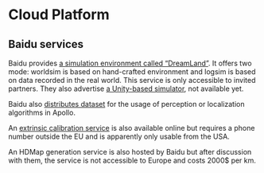 # Cloud Platform

## Baidu services

Baidu provides [a simulation environment called “DreamLand”](http://bce.apollo.auto/). It offers two mode: worldsim is based on hand-crafted environment and logsim is based on data recorded in the real world. This service is only accessible to invited partners. They also advertise [a Unity-based simulator](https://spark.adobe.com/page/nL9jDGM15xrxS/), not available yet.

Baidu also [distributes dataset](http://data.apollo.auto/?locale=en-us&lang=en) for the usage of perception or localization algorithms in Apollo.

An [extrinsic calibration service](https://login.bce.baidu.com/?redirect=http%3A%2F%2Fconsole.bce.baidu.com%2Fapollo%2Fcalibrator%2Findex%2Flist%3Flocale%3Den-us&lang=en) is also available online but requires a phone number outside the EU and is apparently only usable from the USA.

An HDMap generation service is also hosted by Baidu but after discussion with them, the service is not accessible to Europe and costs 2000$ per km.

